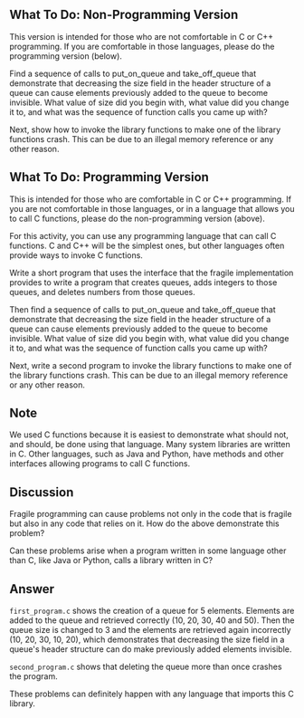 ## What To Do: Non-Programming Version

This version is intended for those who are not comfortable in C or C++ programming. If you are comfortable in those languages, please do the programming version (below).

Find a sequence of calls to put_on_queue and take_off_queue that demonstrate that decreasing the size field in the header structure of a queue can cause elements previously added to the queue to become invisible. What value of size did you begin with, what value did you change it to, and what was the sequence of function calls you came up with?

Next, show how to invoke the library functions to make one of the library functions crash. This can be due to an illegal memory reference or any other reason.

## What To Do: Programming Version

This is intended for those who are comfortable in C or C++ programming. If you are not comfortable in those languages, or in a language that allows you to call C functions, please do the non-programming version (above).

For this activity, you can use any programming language that can call C functions. C and C++ will be the simplest ones, but other languages often provide ways to invoke C functions.

Write a short program that uses the interface that the fragile implementation provides to write a program that creates queues, adds integers to those queues, and deletes numbers from those queues.

Then find a sequence of calls to put_on_queue and take_off_queue that demonstrate that decreasing the size field in the header structure of a queue can cause elements previously added to the queue to become invisible. What value of size did you begin with, what value did you change it to, and what was the sequence of function calls you came up with?

Next, write a second program to invoke the library functions to make one of the library functions crash. This can be due to an illegal memory reference or any other reason.

## Note 

We used C functions because it is easiest to demonstrate what should not, and should, be done using that language. Many system libraries are written in C. Other languages, such as Java and Python, have methods and other interfaces allowing programs to call C functions.

## Discussion

Fragile programming can cause problems not only in the code that is fragile but also in any code that relies on it. How do the above demonstrate this problem?

Can these problems arise when a program written in some language other than C, like Java or Python, calls a library written in C?

## Answer
`first_program.c` shows the creation of a queue for 5 elements. Elements are added to the queue and retrieved correctly (10, 20, 30, 40 and 50). Then the queue size is changed to 3 and the elements are retrieved again incorrectly (10, 20, 30, 10, 20), which demonstrates that decreasing the size field in a queue's header structure can do make previously added elements invisible.

`second_program.c` shows that deleting the queue more than once crashes the program.

These problems can definitely happen with any language that imports this C library.